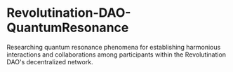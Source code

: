 # Revolutination-DAO-QuantumResonance
Researching quantum resonance phenomena for establishing harmonious interactions and collaborations among participants within the Revolutination DAO's decentralized network.
